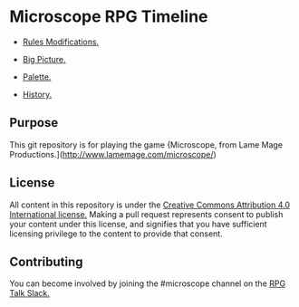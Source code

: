 # Microscope RPG Timeline

* [Rules Modifications.](rules.md)

* [Big Picture.](bigpicture.md)

* [Palette.](palette.md)

* [History.](history.md)

## Purpose

This git repository is for playing the game {Microscope, from Lame Mage Productions.](http://www.lamemage.com/microscope/) 

## License

All content in this repository is under the [Creative Commons Attribution 4.0 International license.](LICENSE.md) Making a pull request represents consent to publish your content under this license, and signifies that you have sufficient licensing privilege to the content to provide that consent.

## Contributing

You can become involved by joining the #microscope channel on the [RPG Talk Slack.](http://rpg-talk.com/) 